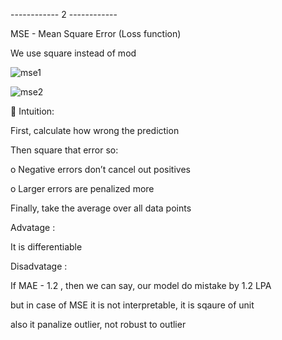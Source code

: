 ------------ 2 ------------

MSE - Mean Square Error (Loss function)

We use square instead of mod

![mse1](https://github.com/user-attachments/assets/f5a531e1-47c1-4699-8e11-b6573b4ab67f)

![mse2](https://github.com/user-attachments/assets/74e4df52-681b-4afc-aba3-ea5365fa56fb)

🧠 Intuition:

First, calculate how wrong the prediction

Then square that error so:

o Negative errors don’t cancel out positives

o Larger errors are penalized more

Finally, take the average over all data points

Advatage :

It is differentiable

Disadvatage :

If MAE - 1.2 , then we can say, our model do mistake by 1.2 LPA

but in case of MSE it is  not interpretable, it is sqaure of unit 

also it panalize outlier, not robust to outlier

